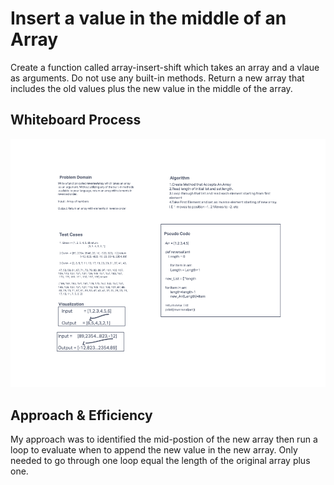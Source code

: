 # Insert a value in the middle of an Array
Create a function called array-insert-shift which takes an array and a vlaue as arguments. Do not use any built-in methods. Return a new array that includes the old values plus the new value in the middle of the array.

## Whiteboard Process
![alt text](https://github.com/PGPere/data-structures-and-algorithms/blob/c7734d82508515aaf9679d962aaa7b486f22a0a4/array-reverse/Code%20Challenge%201.png)

## Approach & Efficiency
My approach was to identified the mid-postion of the new array then run a loop to evaluate when to append the new value in the new array.  Only needed to go through one loop equal the length of the original array plus one.
